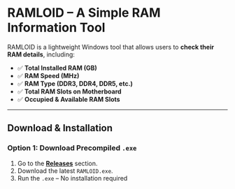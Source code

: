 # RAMLOID – A Simple RAM Information Tool

RAMLOID is a lightweight Windows tool that allows users to **check their RAM details**, including:
- ✅ **Total Installed RAM (GB)**
- ✅ **RAM Speed (MHz)**
- ✅ **RAM Type (DDR3, DDR4, DDR5, etc.)**
- ✅ **Total RAM Slots on Motherboard**
- ✅ **Occupied & Available RAM Slots**

---

## **Download & Installation**
### **Option 1: Download Precompiled `.exe`**
1. Go to the **[Releases](https://github.com/MMDLOID/RAMLOID/releases)** section.
2. Download the latest `RAMLOID.exe`.
3. Run the `.exe` – No installation required
